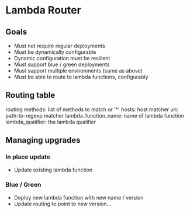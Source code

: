 # Lambda Router

## Goals

* Must not require regular deployments
* Must be dynamically configurable
* Dynamic configuration must be resilient
* Must support blue / green deployments
* Must support multiple environments (same as above)
* Must be able to route to lambda functions, configurably

## Routing table

routing
    methods: list of methods to match or '*'
    hosts: host matcher
    uri: path-to-regexp matcher
    lambda_function_name: name of lambda function
    lambda_qualifier: the lambda qualifier

## Managing upgrades

### In place update

* Update existing lambda function

### Blue / Green

* Deploy new lambda function with new name / version
* Update routing to point to new version...
